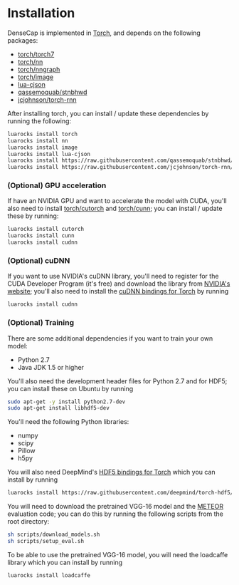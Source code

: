 # Installation

DenseCap is implemented in [Torch](http://torch.ch/), and depends on the following packages:

- [torch/torch7](https://github.com/torch/torch7)
- [torch/nn](https://github.com/torch/nn)
- [torch/nngraph](https://github.com/torch/nngraph)
- [torch/image](https://github.com/torch/image)
- [lua-cjson](https://luarocks.org/modules/luarocks/lua-cjson)
- [qassemoquab/stnbhwd](https://github.com/qassemoquab/stnbhwd)
- [jcjohnson/torch-rnn](https://github.com/jcjohnson/torch-rnn)

After installing torch, you can install / update these dependencies by running the following:

```bash
luarocks install torch
luarocks install nn
luarocks install image
luarocks install lua-cjson
luarocks install https://raw.githubusercontent.com/qassemoquab/stnbhwd/master/stnbhwd-scm-1.rockspec
luarocks install https://raw.githubusercontent.com/jcjohnson/torch-rnn/master/torch-rnn-scm-1.rockspec
```

### (Optional) GPU acceleration

If have an NVIDIA GPU and want to accelerate the model with CUDA, you'll also need to install
[torch/cutorch](https://github.com/torch/cutorch) and [torch/cunn](https://github.com/torch/cunn);
you can install / update these by running:

```bash
luarocks install cutorch
luarocks install cunn
luarocks install cudnn
```

### (Optional) cuDNN

If you want to use NVIDIA's cuDNN library, you'll need to register for the CUDA Developer Program (it's free)
and download the library from [NVIDIA's website](https://developer.nvidia.com/cudnn); you'll also need to install
the [cuDNN bindings for Torch](https://github.com/soumith/cudnn.torch) by running

```bash
luarocks install cudnn
```

### (Optional) Training

There are some additional dependencies if you want to train your own model:

- Python 2.7
- Java JDK 1.5 or higher

You'll also need the development header files for Python 2.7 and for HDF5; you can install these
on Ubuntu by running

```bash
sudo apt-get -y install python2.7-dev
sudo apt-get install libhdf5-dev
```

You'll need the following Python libraries:
- numpy
- scipy
- Pillow
- h5py

You will also need DeepMind's [HDF5 bindings for Torch](https://github.com/deepmind/torch-hdf5) which you can install by running

```bash
luarocks install https://raw.githubusercontent.com/deepmind/torch-hdf5/master/hdf5-0-0.rockspec
```

You will need to download the pretrained VGG-16 model and the [METEOR](http://www.cs.cmu.edu/~alavie/METEOR/README.html)
evaluation code; you can do this by running the following scripts from the root directory:

```bash
sh scripts/download_models.sh
sh scripts/setup_eval.sh
```
To be able to use the pretrained VGG-16 model, you will need the loadcaffe library which you can install by running

```bash
luarocks install loadcaffe
```
